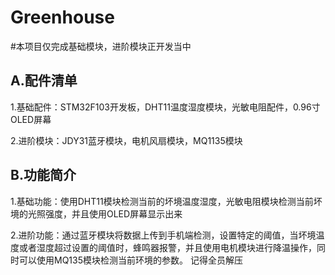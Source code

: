 # Greenhouse
#本项目仅完成基础模块，进阶模块正开发当中

## A.配件清单

1.基础配件：STM32F103开发板，DHT11温度湿度模块，光敏电阻配件，0.96寸OLED屏幕

2.进阶模块：JDY31蓝牙模块，电机风扇模块，MQ1135模块

## B.功能简介

1.基础功能：使用DHT11模块检测当前的坏境温度湿度，光敏电阻模块检测当前坏境的光照强度，并且使用OLED屏幕显示出来

2.进阶功能：通过蓝牙模块将数据上传到手机端检测，设置特定的阈值，当坏境温度或者湿度超过设置的阈值时，蜂鸣器报警，并且使用电机模块进行降温操作，同时可以使用MQ135模块检测当前环境的参数。
记得全员解压
